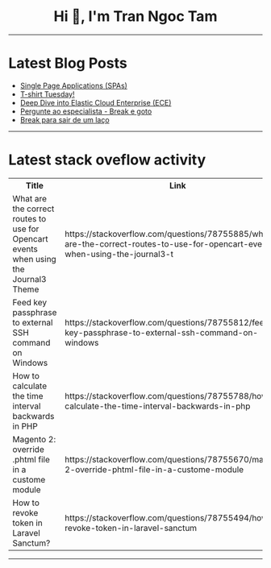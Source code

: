 <h1 align="center">Hi 👋, I'm Tran Ngoc Tam</h1>

---

# Latest Blog Posts 
<!-- BLOG-POST-LIST:START -->
- [Single Page Applications &lpar;SPAs&rpar;](https://dev.to/sh20raj/single-page-applications-spas-5a7i)
- [T-shirt Tuesday!](https://dev.to/buildwebcrumbs/t-shirt-tuesday-4k7o)
- [Deep Dive into Elastic Cloud Enterprise &lpar;ECE&rpar;](https://dev.to/sennovate/deep-dive-into-elastic-cloud-enterprise-ece-44g2)
- [Pergunte ao especialista - Break e goto](https://dev.to/devsjavagirls/pergunte-ao-especialista-break-e-goto-12dm)
- [Break para sair de um laço](https://dev.to/devsjavagirls/break-para-sair-de-um-laco-5d18)
<!-- BLOG-POST-LIST:END -->

---

# Latest stack oveflow activity
<table>
  <tr><th>Title</th><th>Link</th></tr>
  <!-- STACKOVERFLOW:START --><tr><td>What are the correct routes to use for Opencart events when using the Journal3 Theme</td><td>https://stackoverflow.com/questions/78755885/what-are-the-correct-routes-to-use-for-opencart-events-when-using-the-journal3-t</td></tr><tr><td>Feed key passphrase to external SSH command on Windows</td><td>https://stackoverflow.com/questions/78755812/feed-key-passphrase-to-external-ssh-command-on-windows</td></tr><tr><td>How to calculate the time interval backwards in PHP</td><td>https://stackoverflow.com/questions/78755788/how-to-calculate-the-time-interval-backwards-in-php</td></tr><tr><td>Magento 2: override .phtml file in a custome module</td><td>https://stackoverflow.com/questions/78755670/magento-2-override-phtml-file-in-a-custome-module</td></tr><tr><td>How to revoke token in Laravel Sanctum?</td><td>https://stackoverflow.com/questions/78755494/how-to-revoke-token-in-laravel-sanctum</td></tr><!-- STACKOVERFLOW:END -->
</table>

---


